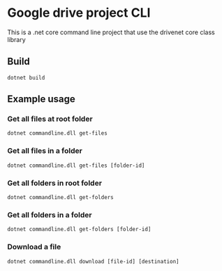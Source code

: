 # Google drive project CLI

This is a .net core command line project that use the drivenet core class library


## Build
```
dotnet build
```

## Example usage

### Get all files at root folder
```
dotnet commandline.dll get-files
```

### Get all files in a folder
```
dotnet commandline.dll get-files [folder-id]
```

### Get all folders in root folder
```
dotnet commandline.dll get-folders
```

### Get all folders in a folder
```
dotnet commandline.dll get-folders [folder-id]
```

### Download a file
```
dotnet commandline.dll download [file-id] [destination]
```